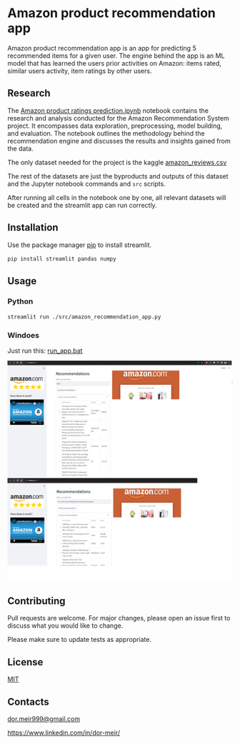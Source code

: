 # Amazon product recommendation app

Amazon product recommendation app is an app for predicting 5 recommended items for a given user. The engine behind the app is an ML model that has learned the users prior activities on Amazon: items rated, similar users activity, item ratings by other users.

## Research

The [Amazon product ratings prediction.ipynb](./Amazon%20product%20ratings%20prediction.ipynb)
notebook contains the research and analysis conducted for the Amazon Recommendation System project. It encompasses data exploration, preprocessing, model building, and evaluation. The notebook outlines the methodology behind the recommendation engine and discusses the results and insights gained from the data.

The only dataset needed for the project is the kaggle [amazon_reviews.csv](https://github.com/dormeir999/Amazon-Recommendation-System/blob/main/amazon_reviews.csv)

The rest of the datasets are just the byproducts and outputs of this dataset and the Jupyter notebook commands and `src` scripts.

After running all cells in the notebook one by one, all relevant datasets will be created and the streamlit app can run correctly.

## Installation

Use the package manager [pip](https://pip.pypa.io/en/stable/) to install streamlit.

```bash
pip install streamlit pandas numpy
```

## Usage

### Python
```bash
streamlit run ./src/amazon_recommendation_app.py
```
### Windoes
Just run this: [run_app.bat](src%2Frun_app.bat)

![img.png](img.png)
![img_1.png](img_1.png)
## Contributing

Pull requests are welcome. For major changes, please open an issue first
to discuss what you would like to change.

Please make sure to update tests as appropriate.

## License

[MIT](https://choosealicense.com/licenses/mit/)

## Contacts

dor.meir999@gmail.com

https://www.linkedin.com/in/dor-meir/
